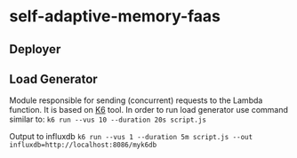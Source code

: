 # self-adaptive-memory-faas

## Deployer

## Load Generator

Module responsible for sending (concurrent) requests to the Lambda function. 
It is based on [K6](https://k6.io/docs/) tool. In order to run load generator use command similar to:
`k6 run --vus 10 --duration 20s script.js`

Output to influxdb
`k6 run --vus 1 --duration 5m script.js --out influxdb=http://localhost:8086/myk6db`